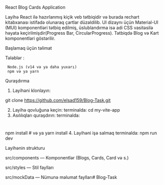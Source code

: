 React Blog Cards Application

Layihə React ilə hazırlanmış kiçik veb tətbiqidir və burada rechart kitabxanası istifadə olunaraq çartlar düzəldilib. UI dizaynı üçün Material-UI (MUI) komponentləri tətbiq edilmiş, üslublandırma isə adi CSS vasitəsilə həyata keçirilmişdir(Progress Bar, CircularProgress). Tətbiqdə Blog və Kart komponentləri göstərilir.

Başlamaq üçün təlimat

Tələblər : 

     Node.js (v14 və ya daha yuxarı)
     npm və ya yarn


Quraşdırma

1. Layihəni klonlayın:

git clone https://github.com/elsad159/Blog-Task.git

2. Layihə qovluğuna keçin:
    terminalda: 
      cd my-vite-app
3. Asılılıqları quraşdırın:
    terminalda: 
 #        
npm install
    # və ya
yarn install
4. Layihəni işə salmaq
    terminalda: 
        npm run dev


Layihənin strukturu

src/components — Komponentlər (Blogs, Cards, Card və s.)

src/styles — Stil faylları

src/mockData — Nümunə məlumat faylları# Blog-Task
